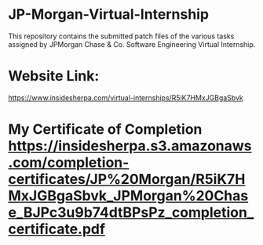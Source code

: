# JP-Morgan-Virtual-Internship
This repository contains the submitted patch files of the various tasks assigned by JPMorgan Chase & Co. Software Engineering Virtual Internship.


# Website Link:
https://www.insidesherpa.com/virtual-internships/R5iK7HMxJGBgaSbvk

# My Certificate of Completion https://insidesherpa.s3.amazonaws.com/completion-certificates/JP%20Morgan/R5iK7HMxJGBgaSbvk_JPMorgan%20Chase_BJPc3u9b74dtBPsPz_completion_certificate.pdf



